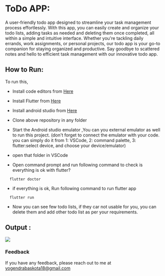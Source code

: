 
# ToDo APP:

A user-friendly todo app designed to streamline your task management process effortlessly. With this app, you can easily create and organize your todo lists, adding tasks as needed and deleting them once completed, all within a simple and intuitive interface. Whether you're tackling daily errands, work assignments, or personal projects, our todo app is your go-to companion for staying organized and productive. Say goodbye to scattered notes and hello to efficient task management with our innovative todo app.

## How to Run:
To run this, 
- Install code editors from [Here](https://code.visualstudio.com/download)
- Install Flutter from [Here](https://docs.flutter.dev/get-started/install) 
- Install android studio from [Here](https://developer.android.com/studio) 

- Clone above repository in any folder 
- Start the Android studio emulator ,You can you external emulator as well to run this project. (don't forget to connect the emulator with your code. you can simply do it from 1: VSCode, 2: command palette, 3: flutter:select device, and choose your device/emulator)
- open that folder in VSCode 

- Open command prompt and run following command to check is everything is ok with flutter?
```https 
  flutter doctor
``` 
- if everything is ok, Run following command to run flutter app
```http
  flutter run 

```

- Now you can see few todo lists, if they car not usable for you, you can delete them and add other todo list as per your requirements.

 

## Output :
<img src="./assets/output.png" />

### Feedback

If you have any feedback, please reach out to me at yogendrabaskota18@gmail.com 




